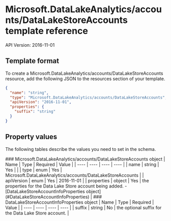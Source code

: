 # Microsoft.DataLakeAnalytics/accounts/DataLakeStoreAccounts template reference
API Version: 2016-11-01
## Template format

To create a Microsoft.DataLakeAnalytics/accounts/DataLakeStoreAccounts resource, add the following JSON to the resources section of your template.

```json
{
  "name": "string",
  "type": "Microsoft.DataLakeAnalytics/accounts/DataLakeStoreAccounts",
  "apiVersion": "2016-11-01",
  "properties": {
    "suffix": "string"
  }
}
```
## Property values

The following tables describe the values you need to set in the schema.

<a id="Microsoft.DataLakeAnalytics/accounts/DataLakeStoreAccounts" />
### Microsoft.DataLakeAnalytics/accounts/DataLakeStoreAccounts object
|  Name | Type | Required | Value |
|  ---- | ---- | ---- | ---- |
|  name | string | Yes |  |
|  type | enum | Yes | Microsoft.DataLakeAnalytics/accounts/DataLakeStoreAccounts |
|  apiVersion | enum | Yes | 2016-11-01 |
|  properties | object | Yes | the properties for the Data Lake Store account being added. - [DataLakeStoreAccountInfoProperties object](#DataLakeStoreAccountInfoProperties) |


<a id="DataLakeStoreAccountInfoProperties" />
### DataLakeStoreAccountInfoProperties object
|  Name | Type | Required | Value |
|  ---- | ---- | ---- | ---- |
|  suffix | string | No | the optional suffix for the Data Lake Store account. |

